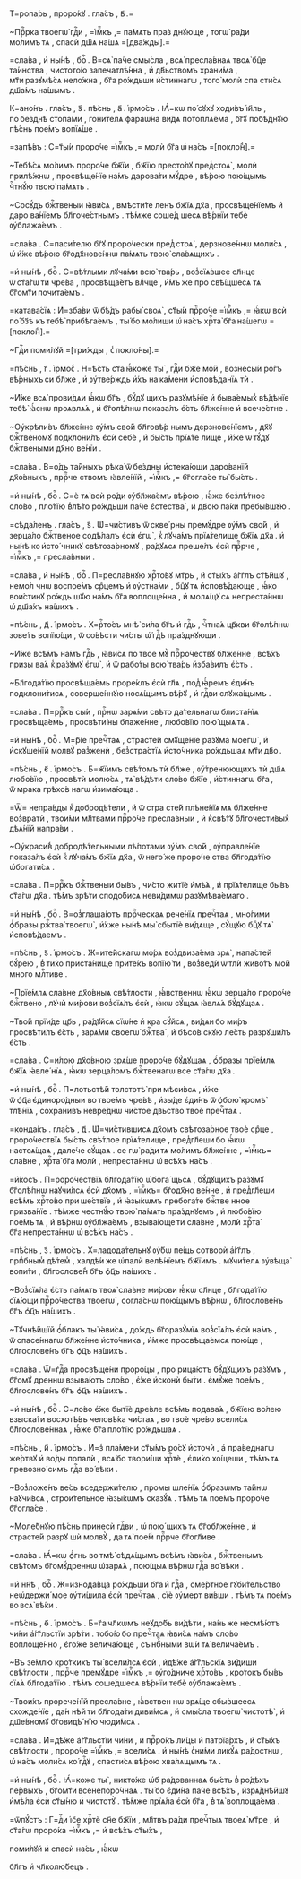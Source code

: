 Т=ропа́рь , проро́кꙋ . гла́съ , в҃ .=

~Прⷪ҇рка твоегѡ̀ гдⷭ҇и , =і҆мⷬ҇къ ,= па́мѧть пра́з днꙋюще , тогѡ̀ ра́ди мо́лимъ тѧ , спасѝ дш҃ѧ на́шѧ =[два́жды].=

=сла́ва , и҆ ны́нѣ , боⷢ҇ . В=сѧ̀ па́че смы́сла , всѧ̀ пресла́внаѧ твоѧ̀ бцⷣе та́инства , чистото́ю запечатлѣ́нна , и҆ дв҃ьствомъ храни́ма , мт҃и разꙋмѣ́сѧ нело́жна , бг҃а ро́ждьши и҆́стиннагѡ , того̀ молѝ спа сти́сѧ дш҃а́мъ на́шымъ .

К=ано́нъ . гла́съ , ѕ҃ . пѣ́снь , а҃ . і҆рмо́съ . Ꙗ҆́=кѡ по́ сꙋхꙋ ходи́въ і҆и҃ль , по бе́зднѣ стопа́ми , гони́телѧ фараѡ́на ви́дѧ потоплѧ́ема , бг҃ꙋ побѣ́днꙋю пѣ́снь пое́мъ вопїѧ́ше .

=запѣ́въ : С=т҃ы́и проро́че =і҆мⷬ҇къ ,= молѝ бг҃а ѡ҆ на́съ =[покло́н̾].=

~Тебѣ́сѧ мо́лимъ проро́че бж҃їи , бж҃їю престо́лꙋ пред̾стоѧ̀ , молѝ прилѣ́жнѡ , просвѣще́нїе на́мъ дарова́ти мꙋ́дре , вѣ́рою пою́щымъ чⷭ҇тнꙋ́ю твою̀ па́мѧть .

~Сосꙋ́дъ бжⷭ҇твеныи ꙗ҆ви́сѧ , вмѣсти́те ленъ бж҃їѧ дх҃а , просвѣще́нїемъ и҆ даро ва́нїемъ бл҃гоче́стнымъ . тѣ́мже соше́д шесѧ вѣ́рнїи тебѐ ᲂу҆блажа́емъ .

=сла́ва . С=паси́телю бг҃ꙋ проро́чески пред̾ стоѧ̀ , дерзнове́ннѡ моли́сѧ , ѡ҆ и҆́же вѣ́рою бг҃одх҃нове́ннѡ па́мѧть твою̀ сла́вѧщихъ .

=и҆ ны́нѣ , боⷢ҇ . С=вѣ́тлыми лꙋча́ми всю̀ тва́рь , воз̾сїѧ́вшее сл҃нце ѿ ст҃а́гѡ ти чре́ва , просвѣща́етъ влⷣчце , и҆́мъ же про свѣ́щшесѧ тѧ̀ бг҃омт҃и почита́емъ .

=катава́сїѧ : И҆=зба́ви ѿ бѣ́дъ рабы̀ своѧ̀ , ст҃ы́и прⷪ҇ро́че =і҆мⷬ҇къ ,= ꙗ҆́кѡ всѝ по́ бз҃ѣ къ тебѣ̀ прибѣга́емъ , ты́ бо мо́лиши ѡ҆ на́съ хрⷭ҇та̀ бг҃а на́шегѡ =[покло́н̾].=

~Гдⷭ҇и поми́лꙋй =[три́жды , с̾ покло́ны].=

=пѣ́снь , г҃ . і҆рмо́с̾ . Н=ѣ́сть ст҃а ꙗ҆́коже ты̀ , гдⷭ҇и бж҃е мо́й , вознесы́и ро́гъ вѣ́рныхъ си бл҃же , и҆ ᲂу҆тве́рждь и҆́хъ на ка́мени и҆сповѣ́данїѧ тѝ .

~И҆́же всѧ̀ прови́дѧи ꙗ҆́кѡ бг҃ъ , бꙋ́дꙋ щихъ разꙋмѣ́нїе и҆ быва́емых̾ вѣ́дѣнїе тебѣ̀ ꙗ҆́снѡ проѧвлѧ́ѧ , и҆ бг҃олѣ́пнѡ показа́лъ є҆́сть бл҃же́нне и҆ всече́стне .

~Оу҆крѣпи́въ бл҃же́нне ᲂу҆́мъ сво́й бл҃говѣ́р нымъ дерзнове́нїемъ , дх҃ꙋ бжⷭ҇твеномꙋ подклони́лъ є҆сѝ себѐ , и҆ бы́сть прїѧ́те лище , и҆́же ѿ тꙋ́дꙋ бжⷭ҇твеными дх҃но ве́нїи .

=сла́ва . В=о́дъ та́йныхъ рѣка̀ ѿ бе́здны и҆стека́ющи даро́ванїй дх҃о́вныхъ , пррⷪ҇че ствомъ ꙗ҆вле́нїй , =і҆мⷬ҇къ ,= бг҃огла́се ты̀ бы́сть .

=и҆ ны́нѣ , боⷢ҇ . С=ѐ тѧ̀ всѝ ро́ди ᲂу҆бл҃жа́емъ вѣ́рою , ꙗ҆́же без̾лѣ́тное сло́во , пло́тїю в̾лѣ́то ро́ждьши па́че є҆стества̀ , и҆ дв҃ою па́ки пребы́вшꙋю .

=сѣда́ленъ . гла́съ , ѕ҃ . Ѡ҆=чи́стивъ ѿ скве́ рны премꙋ́дре ᲂу҆́мъ сво́й , и҆ зерца́ло бжⷭ҇твеное содѣ́лалъ є҆сѝ є҆гѡ̀ , к̾ лꙋча́мъ прїѧ́телище бж҃їѧ дх҃а . и҆ ны́нѣ ко и҆сто́ чникꙋ свѣтоза́рномꙋ , ра́дꙋѧсѧ преше́лъ є҆сѝ прⷪ҇рче , =і҆мⷬ҇къ ,= пресла́вныи .

=сла́ва , и҆ ны́нѣ , боⷢ҇ . П=ресла́внꙋю хрⷭ҇то́вꙋ мт҃рь , и҆ ст҃ы́хъ а҆́гг҃лъ ст҃ѣ́йшꙋ , немо́л чнѡ воспое́мъ срⷣцемъ и҆ ᲂу҆стна́ми , бцⷣꙋ тѧ и҆сповѣ́дающе , ꙗ҆́ко вои́стинꙋ ро́ждь шꙋю на́мъ бг҃а воплоще́нна , и҆ молѧ́щꙋ сѧ непреста́ннѡ ѡ҆ дш҃а́хъ на́шихъ .

=пѣ́снь , д҃ . і҆рмо́съ . Х=рⷭ҇то́съ мнѣ̀ си́ла бг҃ъ и҆ гдⷭ҇ь , чⷭ҇тна́ѧ цр҃кви бг҃олѣ́пнѡ зове́тъ вопїю́щи , ѿ со́вѣсти чи́сты ѡ҆́ гдⷭ҇ѣ пра́зднꙋющи .

~И҆́же всѣ́мъ на́мъ гдⷭ҇ь , ꙗ҆ви́сѧ по твое мꙋ̀ прⷪ҇ро́чествꙋ бл҃же́нне , всѣ́хъ призы ва́ѧ к̾ ра́зꙋмꙋ є҆гѡ̀ , и҆ ѿ рабо́ты всю̀ тва́рь и҆зба́вилъ є҆́сть .

~Бл҃года́тїю просвѣща́емь проре́клъ є҆сѝ гл҃ѧ , под̾ ꙗ҆́ремъ є҆ди́нъ подклони́тисѧ , соверше́ннꙋю носѧ́щымъ вѣ́рꙋ , и҆ гдⷭ҇ви слꙋжа́щымъ .

=сла́ва . П=ррⷪ҇къ сы́и , прⷭ҇нѡ зарѧ́ми свѣто да́тельнагѡ блиста́нїѧ просвѣща́емь , просвѣти́ ны блаже́нне , любо́вїю пою́ щыѧ тѧ .

=и҆ ны́нѣ , боⷢ҇ . М=р҃і́е пречⷭ҇таѧ , страсте́й смꙋще́нїе ра́зꙋма моегѡ̀ , и҆ и҆скꙋше́нїй молвꙋ̀ раз̾женѝ , без̾стра́стїѧ и҆сто́чника ро́ждьшаѧ мт҃и дв҃о .

=пѣ́снь , є҃ . і҆рмо́съ . Б=ж҃їимъ свѣ́томъ тѝ бл҃же , ᲂу҆́тренюющихъ тѝ дш҃ѧ любо́вїю , просвѣтѝ молю́сѧ , тѧ̀ вѣ́дѣти сло́во бж҃їе , и҆́стиннагѡ бг҃а , ѿ́ мрака грѣхо́в нагѡ и҆зима́юща .

=Ѿ= непра́вды к̾ добродѣ́тели , и҆ ѿ стра сте́й плѣне́нїѧ мѧ бл҃же́нне воз̾вратѝ , твои́ми мл҃твами прⷪ҇ро́че пресла́вныи , и҆ к̾свѣ́тꙋ бл҃гочести́вых̾ дѣѧ́нїй напра́ви .

~Оу҆краси́в̾ добродѣ́тельными лѣ́потами ᲂу҆́мъ сво́й , ᲂу҆правле́нїе показа́лъ є҆сѝ к̾ лꙋча́мъ бж҃їѧ дх҃а , ѿ него́ же проро́че ства бл҃года́тїю ѡ҆богати́сѧ .

=сла́ва . П=ррⷪ҇къ бжⷭ҇твеныи бы́въ , чи́сто житїѐ и҆мѣ́ѧ , и҆ прїѧ́телище бы́въ ст҃а́гѡ дх҃а . тѣ́мъ зрѣ́ти сподо́бисѧ неви́димѡ разꙋмѣва́емаго .

=и҆ ны́нѣ , боⷢ҇ . В=оз̾глаша́ютъ пррⷪ҇ческаѧ рече́нїѧ пречⷭ҇таѧ , мно́гими ѻ҆́бразы ржⷭ҇тва̀ твоегѡ̀ , и҆́хже ны́нѣ мы̀ сбытїѐ ви́дѧще , сꙋ́щꙋю бцⷣꙋ тѧ̀ и҆сповѣ́даемъ .

=пѣ́снь , ѕ҃ . і҆рмо́съ . Ж=ите́йскагѡ мо́рѧ воз̾двиза́ема зрѧ̀ , напа́стей бꙋ́рею , в̾ ти́хо приста́нище прите́къ вопїю́ ти , воз̾ведѝ ѿ тлѝ живо́тъ мо́й много млⷭ҇тиве .

~Прїе́млѧ сла́вне дх҃о́вныѧ свѣ́тлости , ꙗ҆́вственнѡ ꙗ҆́кѡ зерца́ло проро́че бжⷭ҇твено , лꙋчѝ ми́рови воз̾сїѧ́лъ є҆сѝ , ꙗ҆́кѡ сꙋ́щаѧ ꙗ҆влѧ́ѧ бꙋ́дꙋщаѧ .

~Тво́й прїи́де цр҃ь , ра́дꙋйсѧ сїѡ́не и҆ кра сꙋ́йсѧ , ви́дѧи бо ми́ръ просвѣти́лъ є҆́сть , зарѧ́ми своегѡ̀ бжⷭ҇тва̀ , и҆ бѣсо́в скꙋю ле́сть разрꙋши́лъ є҆́сть .

=сла́ва . С=и́лою дх҃о́вною зрѧ́ше проро́че бꙋ́дꙋщаѧ , ѻ҆́бразы прїе́млѧ бж҃їѧ ꙗ҆вле́ нїѧ , ꙗ҆́кѡ зерца́ломъ бжⷭ҇твенагѡ все ст҃а́гѡ дх҃а .

=и҆ ны́нѣ , боⷢ҇ . П=лотьстѣ́й толстотѣ̀ при мѣси́всѧ , и҆́же ѿ ѻ҆ц҃а є҆диноро́дныи во твое́мъ чре́вѣ , и҆зы́де є҆ди́нъ ѿ ѻ҆бою̀ кромѣ̀ тлѣ́нїѧ , сохрани́въ невре́днѡ чи́стое дв҃ьство твоѐ пречⷭ҇таѧ .

=конда́къ . гла́съ , д҃ . Ѡ҆=чи́стившисѧ дх҃омъ свѣтоза́рное твоѐ срⷣце , проро́чествїѧ бы́сть свѣ́тлое прїѧ́телище , пред̾гл҃еши бо ꙗ҆́кѡ настоѧ́щаѧ , дале́че сꙋ́щаѧ . се гѡ̀ ра́ди тѧ мо́лимъ бл҃же́нне , =і҆мⷬ҇къ= сла́вне , хрⷭ҇та̀ бг҃а молѝ , непреста́ннѡ ѡ҆ всѣ́хъ на́съ .

=и҆́косъ . П=роро́чествїѧ бл҃года́тїю ѡ҆бога́ щьсѧ , бꙋ́дꙋщихъ ра́зꙋмꙋ бг҃олѣ́пнѡ наꙋчи́лсѧ є҆сѝ дх҃омъ , =і҆мⷬ҇къ= бг҃одх҃но ве́нне , и҆ пред̾гл҃еши всѣ́мъ хрⷭ҇то́во при ше́ствїе , и҆ ꙗ҆зы́кѡмъ пребога́те бжⷭ҇тве нное призва́нїе . тѣ́мже честнꙋ́ю твою̀ па́мѧть пра́зднꙋемъ , и҆ любо́вїю пое́мъ тѧ , и҆ вѣ́рнѡ ᲂу҆бл҃жа́емъ , взыва́юще ти сла́вне , молѝ хрⷭ҇та̀ бг҃а непреста́ннѡ ѡ҆ всѣ́хъ на́съ .

=пѣ́снь , з҃ . і҆рмо́съ . Х=ладода́тельнꙋ ᲂу҆́бѡ пе́щь сотворѝ а҆́гг҃лъ , прпⷣбным̾ дѣ́тем̾ , халдѣ́и же ѡ҆палѝ велѣ́нїемъ бж҃їимъ . мꙋчи́телѧ ᲂу҆вѣща̀ вопи́ти , бл҃гослове́н̾ бг҃ъ ѻ҆ц҃ъ на́шихъ .

~Воз̾сїѧ́ла є҆́сть па́мѧть твоѧ̀ сла́вне ми́рови ꙗ҆́кѡ сл҃нце , бл҃года́тїю сїѧ́ющи прⷪ҇ро́чества твоегѡ̀ , согла́снѡ пою́щымъ вѣ́рнѡ , бл҃гослове́нъ бг҃ъ ѻ҆ц҃ъ на́шихъ .

~Тꙋчнѣ́йшїй ѻ҆́блакъ ты̀ ꙗ҆ви́сѧ , до́ждь бг҃оразꙋ́мїѧ воз̾сїѧ́лъ є҆сѝ на́мъ , ѿ спасе́ннагѡ бл҃же́нне и҆сто́чника , и҆́мже просвѣща́емсѧ пою́ще , бл҃гослове́нъ бг҃ъ ѻ҆ц҃ъ на́шихъ .

=сла́ва . Ѿ=ѓдⷭ҇а просвѣще́ни проро́цы , про рица́ютъ бꙋ́дꙋщихъ ра́зꙋмъ , бг҃омꙋ́ дреннѡ взыва́ютъ сло́во , є҆́же и҆сконѝ бы́ти . є҆мꙋ́же пое́мъ , бл҃гослове́нъ бг҃ъ ѻ҆ц҃ъ на́шихъ .

=и҆ ны́нѣ , боⷢ҇ . С=ло́во є҆́же бытїѐ дре́вле всѣ́мъ подава́ѧ , бж҃їею во́лею взыска́ти восхотѣ́въ человѣ́ка чи́стаѧ , во твоѐ чре́во всели́сѧ бл҃гослове́ннаѧ , ꙗ҆́же бг҃а пло́тїю ро́ждьшаѧ .

=пѣ́снь , и҃ . і҆рмо́съ . И҆=з̾ пла́мени ст҃ы́мъ ро́сꙋ и҆сточѝ , а҆ пра́веднагѡ же́ртвꙋ и҆ во́ды попалѝ , всѧ́ бо твори́ши хрⷭ҇тѐ , є҆ли́ко хо́щеши , тѣ́мъ тѧ превозно́ симъ гдⷭ҇а во́ вѣки .

~Воз̾ложе́нъ ве́сь вседержи́телю , промы шле́нїѧ ѻ҆́бразѡмъ та́йнѡ наꙋчи́всѧ , строи́тельное ꙗ҆зы́кѡмъ сказꙋ́ѧ . тѣ́мъ тѧ пое́мъ проро́че бг҃огла́се .

~Моле́бнꙋю пѣ́снь принесѝ гдⷭ҇ви , ѡ҆ пою́ щихъ тѧ бг҃обл҃же́нне , и҆ страсте́й разрꙋ шѝ молвꙋ̀ , да тѧ̀ пое́м̾ прⷪ҇рче бг҃огл҃иве .

=сла́ва . Ꙗ҆́=кѡ ѻ҆́гнь во тмѣ̀ сѣдѧ́щымъ всѣ́мъ ꙗ҆ви́сѧ , бжⷭ҇твенымъ свѣ́томъ бг҃омꙋ́дреннѡ ѡ҆зарѧ́ѧ , пою́щыѧ вѣ́рнѡ гдⷭ҇а во́ вѣки .

=и҆ нн҃ѣ , боⷢ҇ . Ж=изнода́вца ро́ждьши бг҃а и҆ гдⷭ҇а , сме́ртное гꙋби́тельство неѡ҆держи́ мое ᲂу҆ти́шила є҆сѝ пречⷭ҇таѧ , сїѐ ᲂу҆мерт ви́вши . тѣ́мъ тѧ пое́мъ во всѧ̀ вѣ́ки .

=пѣ́снь , ѳ҃ . і҆рмо́съ . Б=г҃а чл҃кѡмъ неꙋдо́бь ви́дѣти , на́нь же несмѣ́ютъ чи́ни а҆́гг҃льстїи зрѣ́ти . тобо́ю бо пречⷭ҇таѧ ꙗ҆ви́сѧ на́мъ сло́во воплоще́нно , є҆го́же велича́юще , съ нбⷭ҇ными вѡ́и тѧ̀ велича́емъ .

~Въ зе́млю кро́ткихъ ты̀ всели́лсѧ є҆сѝ , и҆дѣ́же а҆́гг҃льскїѧ ви́диши свѣ́тлости , пррⷪ҇че премꙋ́дре =і҆мⷬ҇къ ,= ᲂу҆го́дниче хрⷭ҇то́въ , кро́токъ бы́въ сїѧ́ѧ бл҃года́тїю . тѣ́мъ соше́дшесѧ вѣ́рнїи тебѐ ᲂу҆блажа́емъ .

~Твои́хъ прорече́нїй пресла́вне , ꙗ҆́вствен нѡ зрѧ́ще сбы́вшеесѧ схожде́нїе , да́н нѣй ти бл҃года́ти диви́мсѧ , и҆ смы́сла твоегѡ̀ чистотѣ̀ , и҆ дш҃е́вномꙋ бг҃овидѣ́ нїю чюди́мсѧ .

=сла́ва . И҆=дѣ́же а҆́гг҃льстїи чи́ни , и҆ прⷪ҇ро́къ ли́цы и҆ патрїа́рхъ , и҆ ст҃ы́хъ свѣ́тлости , проро́че =і҆мⷬ҇къ ,= всели́сѧ . и҆ ны́нѣ с̾ни́ми ликꙋ́ѧ ра́достнѡ , ѡ҆ на́съ моли́сѧ ко́ гдⷭ҇ꙋ , спасти́сѧ вѣ́рою хва́лѧщымъ тѧ .

=и҆ ны́нѣ , боⷢ҇ . Ꙗ҆́=коже ты̀ , никто́же ѡ҆б ра́дованнаѧ бы́сть в̾ ро́дѣхъ пе́рвыхъ , бг҃омт҃и всенепоро́чнаѧ . ты́ бо є҆ди́на па́че всѣ́хъ , и҆зрѧ́днѣйшꙋ и҆мѣ́ла є҆сѝ ст҃ы́ню и҆ чистотꙋ̀ . тѣ́мже прїѧ́ла є҆сѝ бг҃а , в̾ тѧ̀ воплоща́ема .

=ѿпꙋ́стъ : Г=дⷭ҇и і҆с҃е хрⷭ҇тѐ сн҃е бж҃їи , мл҃твъ ра́ди пречⷭ҇тыѧ твоеѧ̀ мт҃ре , и҆ ст҃а́гѡ проро́ка =і҆мⷬ҇къ ,= и҆ всѣ́хъ ст҃ы́хъ ,

поми́лꙋй и҆ спасѝ на́съ , ꙗ҆́кѡ

бл҃гъ и҆ чл҃колю́бецъ .

